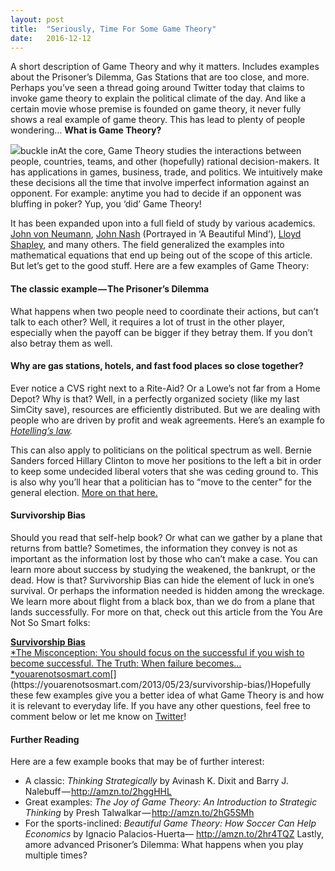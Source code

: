 ```yaml
---
layout:	post
title:	"Seriously, Time For Some Game Theory"
date:	2016-12-12
---
```


  A short description of Game Theory and why it matters. Includes examples about the Prisoner’s Dilemma, Gas Stations that are too close, and more.   Perhaps you’ve seen a thread going around Twitter today that claims to invoke game theory to explain the political climate of the day. And like a certain movie whose premise is founded on game theory, it never fully shows a real example of game theory. This has lead to plenty of people wondering… **What is Game Theory?**

![](/views/assets/img/1*plf4BC1FJX6a0hfyG9oJ3A.gif)buckle inAt the core, Game Theory studies the interactions between people, countries, teams, and other (hopefully) rational decision-makers. It has applications in games, business, trade, and politics. We intuitively make these decisions all the time that involve imperfect information against an opponent. For example: anytime you had to decide if an opponent was bluffing in poker? Yup, you ‘did’ Game Theory!

It has been expanded upon into a full field of study by various academics. [John von Neumann](https://en.wikipedia.org/wiki/John_von_Neumann "John von Neumann"), [John Nash](https://en.wikipedia.org/wiki/John_Forbes_Nash "John Forbes Nash") (Portrayed in ‘A Beautiful Mind’), [Lloyd Shapley](https://en.wikipedia.org/wiki/Lloyd_Shapley "Lloyd Shapley"), and many others. The field generalized the examples into mathematical equations that end up being out of the scope of this article. But let’s get to the good stuff. Here are a few examples of Game Theory:

#### The classic example — The Prisoner’s Dilemma

What happens when two people need to coordinate their actions, but can’t talk to each other? Well, it requires a lot of trust in the other player, especially when the payoff can be bigger if they betray them. If you don’t also betray them as well.

#### Why are gas stations, hotels, and fast food places so close together?

Ever notice a CVS right next to a Rite-Aid? Or a Lowe’s not far from a Home Depot? Why is that? Well, in a perfectly organized society (like my last SimCity save), resources are efficiently distributed. But we are dealing with people who are driven by profit and weak agreements. Here’s an example fo [*Hotelling’s law*](https://en.wikipedia.org/wiki/Hotelling%27s_law "Hotelling's law")*.*

This can also apply to politicians on the political spectrum as well. Bernie Sanders forced Hillary Clinton to move her positions to the left a bit in order to keep some undecided liberal voters that she was ceding ground to. This is also why you’ll hear that a politician has to “move to the center” for the general election. [More on that here.](https://www.youtube.com/watch?v=w7SgM2-Codg)

#### Survivorship Bias

Should you read that self-help book? Or what can we gather by a plane that returns from battle? Sometimes, the information they convey is not as important as the information lost by those who can’t make a case. You can learn more about success by studying the weakened, the bankrupt, or the dead. How is that? Survivorship Bias can hide the element of luck in one’s survival. Or perhaps the information needed is hidden among the wreckage. We learn more about flight from a black box, than we do from a plane that lands successfully. For more on that, check out this article from the You Are Not So Smart folks:

[**Survivorship Bias**  
*The Misconception: You should focus on the successful if you wish to become successful. The Truth: When failure becomes…*youarenotsosmart.com](https://youarenotsosmart.com/2013/05/23/survivorship-bias/ "https://youarenotsosmart.com/2013/05/23/survivorship-bias/")[](https://youarenotsosmart.com/2013/05/23/survivorship-bias/)Hopefully these few examples give you a better idea of what Game Theory is and how it is relevant to everyday life. If you have any other questions, feel free to comment below or let me know on [Twitter](http://twitter.com/dannypage)!

#### Further Reading

Here are a few example books that may be of further interest:

* A classic: *Thinking Strategically* by Avinash K. Dixit and Barry J. Nalebuff — <http://amzn.to/2hggHHL>
* Great examples: *The Joy of Game Theory: An Introduction to Strategic Thinking* by Presh Talwalkar — <http://amzn.to/2hG5SMh>
* For the sports-inclined: *Beautiful Game Theory: How Soccer Can Help Economics* by Ignacio Palacios-Huerta— <http://amzn.to/2hr4TQZ>
Lastly, amore advanced Prisoner’s Dilemma: What happens when you play multiple times?

  